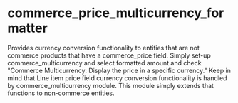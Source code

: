 # commerce_price_multicurrency_formatter

Provides currency conversion functionality to entities that are not commerce products that have a commerce_price field. Simply set-up commerce_multicurrency and select formatted amount and check "Commerce Multicurrency: Display the price in a specific currency."  Keep in mind that Line item price field currency conversion functionality is handled by commerce_multicurrency module. This module simply extends that functions to non-commerce entities.
